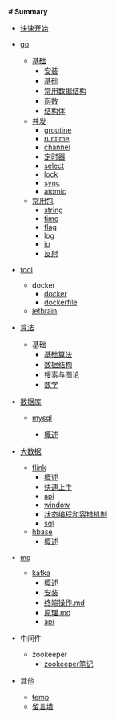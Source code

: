 **# Summary** 

* [快速开始](README.md)
* [go]()
  - [基础]()
    - [安装](/00go/0base/0安装.md)
    - [基础](/00go/0base/1基础.md)
    - [常用数据结构](/00go/0base/2常用数据结构.md)
    - [函数](/00go/0base/3函数.md)
    - [结构体](/00go/0base/4结构体.md)
  - [并发]()
    - [groutine](/00go/1concurrent/0groutinue.md)
    - [runtime](/00go/1concurrent/1runtime.md)
    - [channel](/00go/1concurrent/2channel.md)
    - [定时器](/00go/1concurrent/3定时器.md)
    - [select](/00go/1concurrent/4select.md)
    - [lock](/00go/1concurrent/5lock.md)
    - [sync](/00go/1concurrent/6sync.md)
    - [atomic](/00go/1concurrent/7atomic.md)
  - [常用包]()
    - [string](/00go/2常用包/0string.md)
    - [time](/00go/2常用包/1time.md)
    - [flag](/00go/2常用包/2flag.md)
    - [log](/00go/2常用包/3log.md)
    - [io](/00go/2常用包/4io.md)
    - [反射](/00go/2常用包/9反射.md)
* [tool]()
  - docker
    - [docker](/09tool/docker/docker.md)
    - [dockerfile](/09tool/docker/dockerfile.md)
  - [jetbrain](/09tool/jetBrains.md)
* [算法]()
  - 基础
    - [基础算法](10algorithm/base/0基础算法.md)
    - [数据结构](10algorithm/base/1数据结构.md)
    - [搜索与图论](10algorithm/base/2搜索与图论.md)
    - [数学](10algorithm/base/3数学.md)


* [数据库]()
  - [mysql]()
    
    - [概述](20db/0mysql基础/0mysql概述.md)
    
      
  
* [大数据]()
  
  - [flink](10algorithm/base/基础算法.md)
    - [概述](/31bigdata/flink/0概述.md)
    - [快速上手](/31bigdata/flink/1快速上手.md)
    - [api](/31bigdata/flink/2API.md)
    - [window](/31bigdata/flink/3window.md)
    - [状态编程和容错机制](/31bigdata/flink/4状态编程和容错机制.md)
    - [sql](/31bigdata/flink/5sql.md)
  - [hbase](10algorithm/base/基础算法.md)    
    - [概述](/31bigdata/hbase/hbase概述.md)
  
* [mq]()
  - [kafka]()
    - [概述](33mq/0kafka/0概述.md)
    - [安装](33mq/0kafka/1安装.md)
    - [终端操作.md](33mq/0kafka/2终端操作.md)
    - [原理.md](33mq/0kafka/3原理.md)
    - [api](33mq/0kafka/4api.md)
  
* 中间件
  - zookeeper
    - [zookeeper笔记](34mw/zookeeper/zookeeper学习.md)
  
* 其他
  - [temp](temp.md)
  - [留言墙](留言墙.md)


